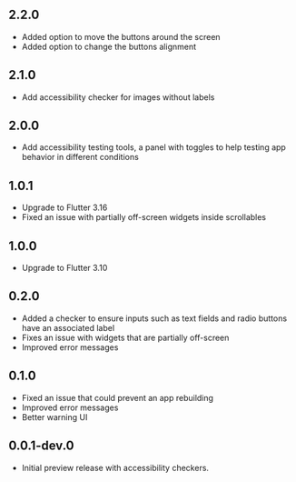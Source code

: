 ## 2.2.0

* Added option to move the buttons around the screen
* Added option to change the buttons alignment

## 2.1.0

* Add accessibility checker for images without labels

## 2.0.0

* Add accessibility testing tools, a panel with toggles to help testing app behavior in different conditions

## 1.0.1

* Upgrade to Flutter 3.16
* Fixed an issue with partially off-screen widgets inside scrollables

## 1.0.0

* Upgrade to Flutter 3.10

## 0.2.0

* Added a checker to ensure inputs such as text fields and radio buttons have an associated label
* Fixes an issue with widgets that are partially off-screen
* Improved error messages

## 0.1.0

* Fixed an issue that could prevent an app rebuilding
* Improved error messages
* Better warning UI

## 0.0.1-dev.0

* Initial preview release with accessibility checkers.
